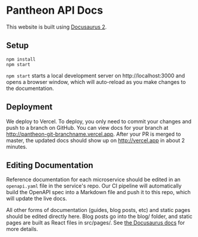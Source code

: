 # Pantheon API Docs

This website is built using [Docusaurus 2](https://v2.docusaurus.io/).

## Setup

```console
npm install
npm start
```

`npm start` starts a local development server on http://localhost:3000 and opens a browser window, which will auto-reload as you make changes to the documentation.

## Deployment
We deploy to Vercel. To deploy, you only need to commit your changes and push to a branch on GitHub. You can view docs for your branch at http://pantheon-git-branchname.vercel.app. After your PR is merged to master, the updated docs should show up on http://vercel.app in about 2 minutes.

## Editing Documentation
Reference documentation for each microservice should be edited in an `openapi.yaml` file in the service's repo. Our CI pipeline will automatically build the OpenAPI spec into a Markdown file and push it to this repo, which will update the live docs.

All other forms of documentation (guides, blog posts, etc) and static pages should be edited directly here. Blog posts go into the blog/ folder, and static pages are built as React files in src/pages/. See [the Docusaurus docs](https://v2.docusaurus.io/docs/) for more details.